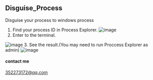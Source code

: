 ## Disguise_Process
Disguise your process to windows process

1. Find your process ID in Process Explorer.
![image](https://user-images.githubusercontent.com/52160025/157041296-2edfab8a-6e66-4ed1-acbe-4eb512cdb031.png)
2. Enter to the terminal. 

![image](https://user-images.githubusercontent.com/52160025/157041356-cacd710a-97df-479a-b383-a1111b49d2df.png)
3. See the result.(You may need to run Proccess Explorer as admin)
![image](https://user-images.githubusercontent.com/52160025/157041377-56290621-cd7e-4258-95dd-1209a418b492.png)

#### contact me
352273172@qq.com
